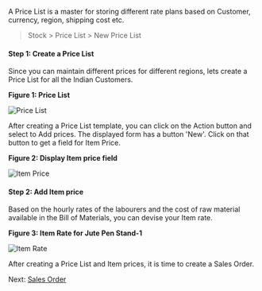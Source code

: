 
<p class="lead">A Price List is a master for storing different rate plans based on Customer, currency, region, shipping cost etc. </p>

> Stock > Price List > New Price List

#### Step 1: Create a Price List 

Since you can maintain different prices for different regions, lets create a Price List for all the Indian Customers.

__Figure 1: Price List__

![Price List](/assets/manual_erpnext_com/old_images/erpnext/m-t-o-pricelist.png)

After creating a Price List template, you can click on the Action button and select to Add prices. The displayed form has a button 'New'. Click on that button to get a field for Item Price.

__Figure 2: Display Item price field__

![Item Price](/assets/manual_erpnext_com/old_images/erpnext/m-t-o-item-rate.png)

#### Step 2: Add Item price

Based on the hourly rates of the labourers and the cost of raw material available in the Bill of Materials, you can devise your Item rate.

__Figure 3: Item Rate for Jute Pen Stand-1__

![Item Rate](/assets/manual_erpnext_com/old_images/erpnext/m-t-o-final-rate.png)

After creating a Price List and Item prices, it is time to create a Sales Order.

Next: [Sales Order](/guide-books/make-to-order/sales-order)